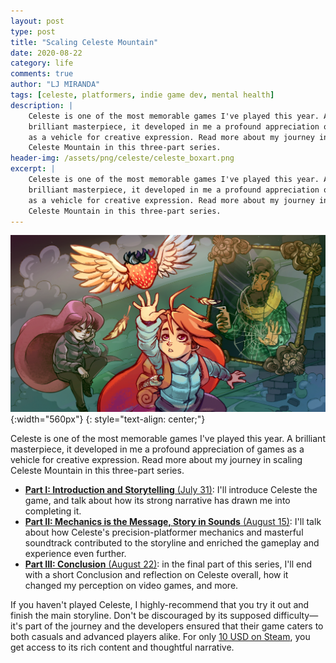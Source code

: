 ```yaml
---
layout: post
type: post
title: "Scaling Celeste Mountain"
date: 2020-08-22
category: life
comments: true
author: "LJ MIRANDA"
tags: [celeste, platformers, indie game dev, mental health]
description: |
    Celeste is one of the most memorable games I've played this year. A
    brilliant masterpiece, it developed in me a profound appreciation of games
    as a vehicle for creative expression. Read more about my journey in scaling
    Celeste Mountain in this three-part series.
header-img: /assets/png/celeste/celeste_boxart.png
excerpt: |
    Celeste is one of the most memorable games I've played this year. A
    brilliant masterpiece, it developed in me a profound appreciation of games
    as a vehicle for creative expression. Read more about my journey in scaling
    Celeste Mountain in this three-part series.
---
```



![](/assets/png/celeste/celeste_boxart.png){:width="560px"}
{: style="text-align: center;"}

<span class="firstcharacter">C</span>eleste is one of the most memorable games I've played this year. A
brilliant masterpiece, it developed in me a profound appreciation of games
as a vehicle for creative expression. Read more about my journey in scaling
Celeste Mountain in this three-part series.


* [**Part I: Introduction and Storytelling** (July 31)](/life/2020/07/31/celeste): I'll introduce
    Celeste the game, and talk about how its strong narrative has drawn me into
    completing it. 
* [**Part II: Mechanics is the Message, Story in Sounds** (August 15)](/life/2020/08/15/celeste-part-2): I'll talk about how
    Celeste's precision-platformer mechanics and masterful soundtrack contributed to the storyline and
    enriched the gameplay and experience even further.
* [**Part III: Conclusion** (August 22)](/life/2020/08/22/celeste-part-3): in the final part of this series,
    I'll end with a short Conclusion and reflection on Celeste overall, how it
    changed my perception on video games, and more.

If you haven't played Celeste, I highly-recommend that you try it out and
finish the main storyline. Don't be discouraged by its supposed
difficulty&mdash; it's part of the journey and the developers ensured that
their game caters to both casuals and advanced players alike. For only [10
USD on Steam](https://store.steampowered.com/app/504230/Celeste/), you get
access to its rich content and thoughtful narrative.

